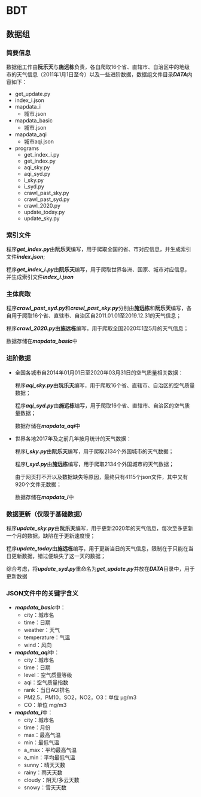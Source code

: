 # BDT

## 数据组

### 简要信息

 数据组工作由**阮乐天**与**施远栋**负责，各自爬取16个省、直辖市、自治区中的地级市的天气信息（2011年1月1日至今）以及一些进阶数据，数据组文件目录***DATA***内容如下：

* get_update.py
* index_i.json
* mapdata_i
  * 城市.json
* mapdata_basic
  * 城市.json
* mapdata_aqi
  * 城市aqi.json
* programs
  * get_index_i.py
  * get_index.py
  * aqi_sky.py
  * aqi_syd.py
  * i_sky.py
  * i_syd.py
  * crawl_past_sky.py
  * crawl_past_syd.py
  * crawl_2020.py
  * update_today.py
  * update_sky.py

### 索引文件

 程序***get_index.py***由**阮乐天**编写，用于爬取全国的省、市对应信息，并生成索引文件***index.json***;

 程序***get_index_i.py***由**阮乐天**编写，用于爬取世界各洲、国家、城市对应信息，并生成索引文件***index_i.json***
  
### 主体爬取

 程序***crawl_past_syd.py***和***crawl_past_sky.py***分别由**施远栋**和**阮乐天**编写，各自用于爬取16个省、直辖市、自治区自2011.01.01至2019.12.31的天气信息；

 程序***crawl_2020.py***由**施远栋**编写，用于爬取全国2020年1至5月的天气信息；

 数据存储在***mapdata_basic***中

### 进阶数据

* 全国各城市自2014年01月01日至2020年03月31日的空气质量相关数据：
  
  程序***aqi_sky.py***由**阮乐天**编写，用于爬取16个省、直辖市、自治区的空气质量数据；

  程序***aqi_syd.py***由**施远栋**编写，用于爬取16个省、直辖市、自治区的空气质量数据；

  数据存储在***mapdata_aqi***中

* 世界各地2017年及之前几年按月统计的天气数据：

  程序***i_sky.py***由**阮乐天**编写，用于爬取2134个外国城市的天气数据；

  程序***i_syd.py***由**施远栋**编写，用于爬取2134个外国城市的天气数据；

  由于网页打不开以及数据缺失等原因，最终只有4115个json文件，其中又有920个文件无数据；

  数据存储在***mapdata_i***中

### 数据更新（仅限于基础数据）

 程序***update_sky.py***由**阮乐天**编写，用于更新2020年的天气信息，每次至多更新一个月的数据，缺陷在于更新速度慢；

 程序***update_today***由**施远栋**编写，用于更新当日的天气信息，限制在于只能在当日更新数据，错过便缺失了这一天的数据；

 综合考虑，将***update_syd.py***重命名为***get_update.py***并放在***DATA***目录中，用于更新数据

### JSON文件中的关键字含义

* ***mapdata_basic***中：
  * city：城市名
  * time：日期
  * weather：天气
  * temperature：气温
  * wind：风向
* ***mapdata_aqi***中：
  * city：城市名
  * time：日期
  * level：空气质量等级
  * aqi：空气质量指数
  * rank：当日AQI排名
  * PM2.5，PM10，SO2，NO2，O3：单位 μg/m3
  * CO：单位 mg/m3
* ***mapdata_i***中：
  * city：城市名
  * time：月份
  * max：最高气温
  * min：最低气温
  * a_max：平均最高气温
  * a_min：平均最低气温
  * sunny：晴天天数
  * rainy：雨天天数
  * cloudy：阴天/多云天数
  * snowy：雪天天数
